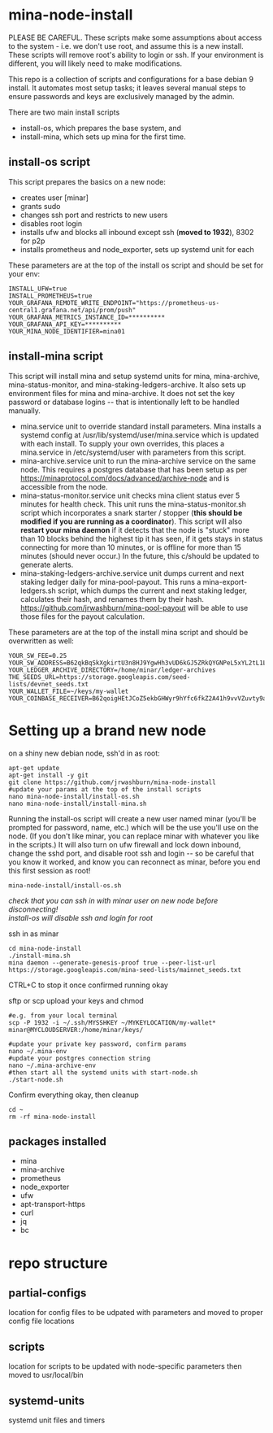 # mina-node-install
PLEASE BE CAREFUL. These scripts make some assumptions about access to the system - i.e. we don't use root, and assume this is a new install. These scripts will remove root's ability to login or ssh. If your environment is different, you will likely need to make modifications.  

This repo is a collection of scripts and configurations for a base debian 9 install. It automates most setup tasks; it leaves several manual steps to ensure passwords and keys are exclusively managed by the admin.

There are two main install scripts 
- install-os, which prepares the base system, and 
- install-mina, which sets up mina for the first time.

## install-os script
This script prepares the basics on a new node:  
- creates user [minar]
- grants sudo  
- changes ssh port and restricts to new users
- disables root login  
- installs ufw and blocks all inbound except ssh (**moved to 1932**), 8302 for p2p  
- installs prometheus and node_exporter, sets up systemd unit for each  

These parameters are at the top of the install os script and should be set for your env:  
```console
INSTALL_UFW=true  
INSTALL_PROMETHEUS=true  
YOUR_GRAFANA_REMOTE_WRITE_ENDPOINT="https://prometheus-us-central1.grafana.net/api/prom/push"  
YOUR_GRAFANA_METRICS_INSTANCE_ID=**********
YOUR_GRAFANA_API_KEY=**********
YOUR_MINA_NODE_IDENTIFIER=mina01
```

## install-mina script
This script will install mina and setup systemd units for mina, mina-archive, mina-status-monitor, and mina-staking-ledgers-archive. It also sets up environment files for mina and mina-archive. It does not set the key password or database logins -- that is intentionally left to be handled manually.
- mina.service unit to override standard install parameters. Mina installs a systemd config at /usr/lib/systemd/user/mina.service which is updated with each install. To supply your own overrides, this places a mina.service in /etc/systemd/user with parameters from this script.
- mina-archive.service unit to run the mina-archive service on the same node. This requires a postgres database that has been setup as per https://minaprotocol.com/docs/advanced/archive-node and is accessible from the node.
- mina-status-monitor.service unit checks mina client status ever 5 minutes for health check. This unit runs the mina-status-monitor.sh script which incorporates a snark starter / stopper (**this should be modified if you are running as a coordinator**). This script will also **restart your mina daemon** if it detects that the node is "stuck" more than 10 blocks behind the highest tip it has seen, if it gets stays in status connecting for more than 10 minutes, or is offline for more than 15 minutes (should never occur.) In the future, this c/should be updated to generate alerts.
- mina-staking-ledgers-archive.service unit dumps current and next staking ledger daily for mina-pool-payout. This runs a mina-export-ledgers.sh script, which dumps the current and next staking ledger, calculates their hash, and renames them by their hash. https://github.com/jrwashburn/mina-pool-payout will be able to use those files for the payout calculation. 

These parameters are at the top of the install mina script and should be overwritten as well:
```console
YOUR_SW_FEE=0.25  
YOUR_SW_ADDRESS=B62qkBqSkXgkirtU3n8HJ9YgwHh3vUD6kGJ5ZRkQYGNPeL5xYL2tL1L  
YOUR_LEDGER_ARCHIVE_DIRECTORY=/home/minar/ledger-archives  
THE_SEEDS_URL=https://storage.googleapis.com/seed-lists/devnet_seeds.txt  
YOUR_WALLET_FILE=~/keys/my-wallet  
YOUR_COINBASE_RECEIVER=B62qoigHEtJCoZ5ekbGHWyr9hYfc6fkZ2A41h9vvVZuvty9amzEz3yB  
```

# Setting up a brand new node
on a shiny new debian node, ssh'd in as root:  

```console
apt-get update  
apt-get install -y git
git clone https://github.com/jrwashburn/mina-node-install
#update your params at the top of the install scripts
nano mina-node-install/install-os.sh 
nano mina-node-install/install-mina.sh 
```

Running the install-os script will create a new user named minar (you'll be prompted for password, name, etc.) which will be the use you'll use on the node. (If you don't like minar, you can replace minar with whatever you like in the scripts.) It will also turn on ufw firewall and lock down inbound, change the sshd port, and disable root ssh and login -- so be careful that you know it worked, and know you can reconnect as minar, before you end this first session as root!

```console
mina-node-install/install-os.sh
```
*check that you can ssh in with minar user on new node before disconnecting!*  
*install-os will disable ssh and login for root*  

ssh in as minar

```console
cd mina-node-install
./install-mina.sh
mina daemon --generate-genesis-proof true --peer-list-url https://storage.googleapis.com/mina-seed-lists/mainnet_seeds.txt
```

CTRL+C to stop it once confirmed running okay  

sftp or scp upload your keys and chmod  
```console
#e.g. from your local terminal 
scp -P 1932 -i ~/.ssh/MYSSHKEY ~/MYKEYLOCATION/my-wallet* minar@MYCLOUDSERVER:/home/minar/keys/ 
```

```console
#update your private key password, confirm params  
nano ~/.mina-env  
#update your postgres connection string  
nano ~/.mina-archive-env  
#then start all the systemd units with start-node.sh
./start-node.sh
```

Confirm everything okay, then cleanup  

```console
cd ~
rm -rf mina-node-install
```

## packages installed
- mina
- mina-archive
- prometheus  
- node_exporter  
- ufw  
- apt-transport-https
- curl
- jq  
- bc  

# repo structure
## partial-configs
location for config files to be udpated with parameters and moved to proper config file locations  

## scripts 
location for scripts to be updated with node-specific parameters then moved to usr/local/bin  

## systemd-units
systemd unit files and timers
